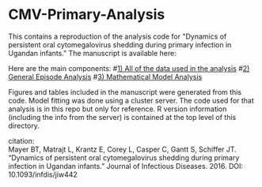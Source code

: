 # CMV-Primary-Analysis

This contains a reproduction of the analysis code for "Dynamics of persistent oral cytomegalovirus shedding during primary infection in Ugandan infants." The manuscript is available here:


Here are the main components:
#[1) All of the data used in the analysis](https://github.fhcrc.org/bmayer/CMV-Primary-Infection/tree/master/data)
#[2) General Episode Analysis](https://github.fhcrc.org/bmayer/CMV-Primary-Infection/tree/master/data-analysis)
#[3) Mathematical Model Analysis](https://github.fhcrc.org/bmayer/CMV-Primary-Infection/tree/master/mathematical-models)


Figures and tables included in the manuscript were generated from this code. Model fitting was done using a cluster server. The code used for that analysis is in this repo but only for reference.  R version information (including the info from the server) is contained at the top level of this directory. 

citation:    
Mayer BT, Matrajt L, Krantz E, Corey L, Casper C, Gantt S, Schiffer JT.  “Dynamics of persistent oral cytomegalovirus shedding during primary infection in Ugandan infants.” Journal of Infectious Diseases. 2016. DOI: 10.1093/infdis/jiw442